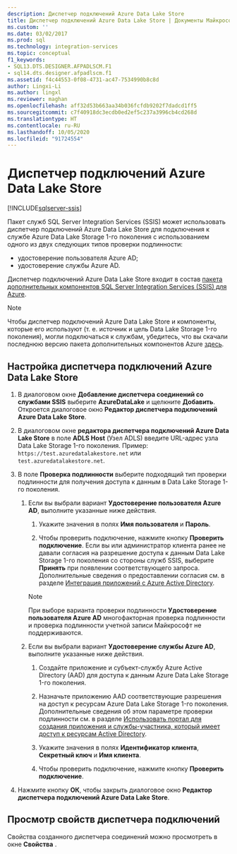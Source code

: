 ```yaml
---
description: Диспетчер подключений Azure Data Lake Store
title: Диспетчер подключений Azure Data Lake Store | Документы Майкрософт
ms.custom: ''
ms.date: 03/02/2017
ms.prod: sql
ms.technology: integration-services
ms.topic: conceptual
f1_keywords:
- SQL13.DTS.DESIGNER.AFPADLSCM.F1
- sql14.dts.designer.afpadlscm.f1
ms.assetid: f4c44553-0f08-4731-ac47-7534990b8c8d
author: Lingxi-Li
ms.author: lingxl
ms.reviewer: maghan
ms.openlocfilehash: aff32d53b663aa34b036fcfdb9202f7dadcd1ff5
ms.sourcegitcommit: c7f40918dc3ecdb0ed2ef5c237a3996cb4cd268d
ms.translationtype: HT
ms.contentlocale: ru-RU
ms.lasthandoff: 10/05/2020
ms.locfileid: "91724554"
---
```

# <a name="azure-data-lake-store-connection-manager"></a>Диспетчер подключений Azure Data Lake Store

[!INCLUDE[sqlserver-ssis](../../includes/applies-to-version/sqlserver-ssis.md)]


Пакет служб SQL Server Integration Services (SSIS) может использовать диспетчер подключений Azure Data Lake Store для подключения к службе Azure Data Lake Storage 1-го поколения с использованием одного из двух следующих типов проверки подлинности:
-   удостоверение пользователя Azure AD;
-   удостоверение службы Azure AD. 

Диспетчер подключений Azure Data Lake Store входит в состав [пакета дополнительных компонентов SQL Server Integration Services (SSIS) для Azure](../../integration-services/azure-feature-pack-for-integration-services-ssis.md).

> [!NOTE]
> Чтобы диспетчер подключений Azure Data Lake Store и компоненты, которые его используют (т. е. источник и цель Data Lake Storage 1-го поколения), могли подключаться к службам, убедитесь, что вы скачали последнюю версию пакета дополнительных компонентов Azure [здесь](https://www.microsoft.com/download/details.aspx?id=49492). 
 
## <a name="configure-the-azure-data-lake-store-connection-manager"></a>Настройка диспетчера подключений Azure Data Lake Store

1.  В диалоговом окне **Добавление диспетчера соединений со службами SSIS** выберите **AzureDataLake** и щелкните **Добавить**. Откроется диалоговое окно **Редактор диспетчера подключений Azure Data Lake Store**.
  
2.  В диалоговом окне **редактора диспетчера подключений Azure Data Lake Store** в поле **ADLS Host** (Узел ADLS) введите URL-адрес узла Data Lake Storage 1-го поколения. Пример: `https://test.azuredatalakestore.net` или `test.azuredatalakestore.net`.
  
3.  В поле **Проверка подлинности** выберите подходящий тип проверки подлинности для получения доступа к данным в Data Lake Storage 1-го поколения.

    1.  Если вы выбрали вариант **Удостоверение пользователя Azure AD**, выполните указанные ниже действия.
        1. Укажите значения в полях **Имя пользователя** и **Пароль**. 
    
        2. Чтобы проверить подключение, нажмите кнопку **Проверить подключение**. Если вы или администратор клиента ранее не давали согласия на разрешение доступа к данным Data Lake Storage 1-го поколения со стороны служб SSIS, выберите **Принять** при появлении соответствующего запроса. Дополнительные сведения о предоставлении согласия см. в разделе [Интеграция приложений с Azure Active Directory](/azure/active-directory/manage-apps/plan-an-application-integration#integrating-applications-with-azure-ad).
    
        > [!NOTE] 
        > При выборе варианта проверки подлинности **Удостоверение пользователя Azure AD** многофакторная проверка подлинности и проверка подлинности учетной записи Майкрософт не поддерживаются.
    
    2. Если вы выбрали вариант **Удостоверение службы Azure AD**, выполните указанные ниже действия.
        1. Создайте приложение и субъект-службу Azure Active Directory (AAD) для доступа к данным Azure Data Lake Storage 1-го поколения.
    
        2. Назначьте приложению AAD соответствующие разрешения на доступ к ресурсам Azure Data Lake Storage 1-го поколения. Дополнительные сведения об этом параметре проверки подлинности см. в разделе [Использовать портал для создания приложения и службы-участника, который имеет доступ к ресурсам Active Directory](/azure/azure-resource-manager/resource-group-create-service-principal-portal).
    
        3. Укажите значения в полях **Идентификатор клиента**, **Секретный ключ** и **Имя клиента**.
    
        4. Чтобы проверить подключение, нажмите кнопку **Проверить подключение**.  
  
6.  Нажмите кнопку **ОК**, чтобы закрыть диалоговое окно **Редактор диспетчера подключений Azure Data Lake Store**.  

## <a name="view-the-properties-of-the-connection-manager"></a>Просмотр свойств диспетчера подключений
Свойства созданного диспетчера соединений можно просмотреть в окне **Свойства** .  
  
